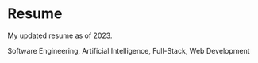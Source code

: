 # Resume
My updated resume as of 2023. 

Software Engineering, Artificial Intelligence, Full-Stack, Web Development
